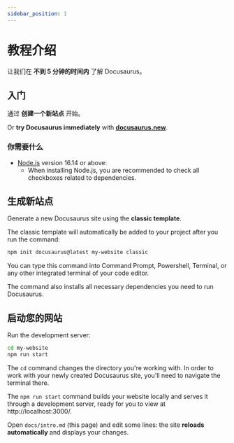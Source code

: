 ```yaml
---
sidebar_position: 1
---
```


# 教程介绍

让我们在 **不到 5 分钟的时间内** 了解 Docusaurus。

## 入门

通过 **创建一个新站点** 开始。

Or **try Docusaurus immediately** with **[docusaurus.new](https://docusaurus.new)**.

### 你需要什么

- [Node.js](https://nodejs.org/en/download/) version 16.14 or above:
  - When installing Node.js, you are recommended to check all checkboxes related to dependencies.

## 生成新站点

Generate a new Docusaurus site using the **classic template**.

The classic template will automatically be added to your project after you run the command:

```bash
npm init docusaurus@latest my-website classic
```

You can type this command into Command Prompt, Powershell, Terminal, or any other integrated terminal of your code editor.

The command also installs all necessary dependencies you need to run Docusaurus.

## 启动您的网站

Run the development server:

```bash
cd my-website
npm run start
```

The `cd` command changes the directory you're working with. In order to work with your newly created Docusaurus site, you'll need to navigate the terminal there.

The `npm run start` command builds your website locally and serves it through a development server, ready for you to view at http://localhost:3000/.

Open `docs/intro.md` (this page) and edit some lines: the site **reloads automatically** and displays your changes.
